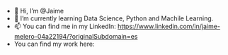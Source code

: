 - 👋 Hi, I’m @Jaime
- 🌱 I’m currently learning Data Science, Python and Machile Learning.
- 📫 You can find me in my LinkedIn: https://www.linkedin.com/in/jaime-melero-04a22194/?originalSubdomain=es
- You can find my work here:
